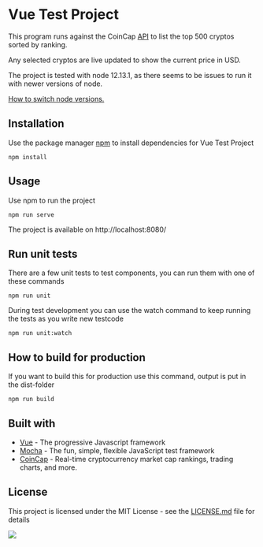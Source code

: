 # Vue Test Project

This program runs against the CoinCap [API](https://docs.coincap.io/?version=latest) to list the top 500 cryptos sorted by ranking.

Any selected cryptos are live updated to show the current price in USD.

The project is tested with node 12.13.1, as there seems to be issues to run it with newer versions of node.  

[How to switch node versions.](https://github.com/nvm-sh/nvm/blob/master/README.md)


## Installation

Use the package manager [npm](https://www.npmjs.com/get-npm) to install dependencies for Vue Test Project
```
npm install
```

## Usage
Use npm to run the project
```
npm run serve
```

The project is available on http://localhost:8080/

## Run unit tests
There are a few unit tests to test components, you can run them with one of these commands
```
npm run unit
```
During test development you can use the watch command to keep running the tests as you write new testcode 
```
npm run unit:watch 
```
## How to build for production
If you want to build this for production use this command, output is put in the dist-folder
```
npm run build
```

## Built with
* [Vue](https://vuejs.org/) - The progressive Javascript framework
* [Mocha](https://mochajs.org/) - The fun, simple, flexible JavaScript test framework
* [CoinCap](https://docs.coincap.io/?version=latest) - Real-time cryptocurrency market cap rankings, trading charts, and more.

## License
This project is licensed under the MIT License - see the [LICENSE.md](LICENSE.md) file for details

![](https://img.shields.io/badge/vue-4.1.1-green.svg)